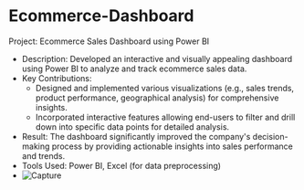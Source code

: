 # Ecommerce-Dashboard
Project: Ecommerce Sales Dashboard using Power BI
- Description: Developed an interactive and visually appealing dashboard using Power BI to analyze and track ecommerce sales data.
- Key Contributions:
  - Designed and implemented various visualizations (e.g., sales trends, product performance, geographical analysis) for comprehensive insights.
  - Incorporated interactive features allowing end-users to filter and drill down into specific data points for detailed analysis.
- Result: The dashboard significantly improved the company's decision-making process by providing actionable insights into sales performance and trends.
- Tools Used: Power BI, Excel (for data preprocessing)
- ![Capture](https://github.com/abhisheksharmas/Ecommerce-Dashboard/assets/47221973/1f0f2e8b-5d63-4a00-bdc5-270947e1b87b)

